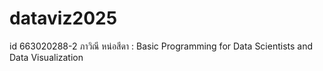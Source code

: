 # dataviz2025
id 663020288-2 ภาวิณี หน่อสีดา : Basic Programming for Data Scientists and Data Visualization
